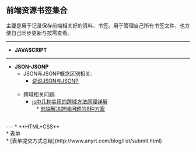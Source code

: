 ## 前端资源书签集合<br>
主要是用于记录保存前端相关好的资料、书签。用于管理自己所有书签文件，也方便自己同步更新与按需查看。

---

* **JAVASCRIPT**<br>
  
---

* **JSON-JSONP**<br>
  * JSON与JSONP概念区别相关:<br>
    * [说说JSON与JSONP](http://www.cnblogs.com/dowinning/archive/2012/04/19/json-jsonp-jquery.html)
    <br><br>
  * 跨域相关问题:<br>
    * [js中几种实用的跨域方法原理详解](http://www.cnblogs.com/2050/p/3191744.html)<br>
    * [前端解决跨域问题的8种方案](http://www.cnblogs.com/JChen666/p/3399951.html)
<br>
---
* **HTML+CSS**<br>
  * 表单<br>
    * [表单提交方式总结](http://www.anyrt.com/blog/list/submit.html)  
